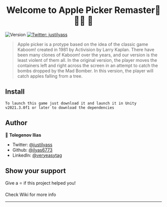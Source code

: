 <h1 align="center">Welcome to Apple Picker Remaster🌳🍎🧺 👋</h1>
<p>
  <img alt="Version" src="https://img.shields.io/badge/version-1.0-blue.svg?cacheSeconds=2592000" />
  <a href="https://twitter.com/justilyass" target="_blank">
    <img alt="Twitter: justilyass" src="https://img.shields.io/twitter/follow/justilyass.svg?style=social" />
  </a>
</p>

> Apple picker is a protype based on the idea of the classic game Kaboom! created in 1981 by Activision by Larry Kaplan. There have been many clones of Kaboom! over the years, and our version is the least violent of them all. In the original version, the player moves the containers left and right across the screen in an attempt to catch the bombs dropped by the Mad Bomber. In this version, the player will catch apples falling from a tree.


## Install

```
To launch this game just download it and launch it in Unity v2021.3.0f1 or later to download the dependencies
```

## Author

👤 **Tolegenov Ilias**

* Twitter: [@justilyass](https://twitter.com/justilyass)
* Github: [@ilyas6773](https://github.com/ilyas6773)
* LinkedIn: [@veryeasytag](https://linkedin.com/in/veryeasytag)

## Show your support

Give a ⭐️ if this project helped you!

Check Wiki for more info

***
